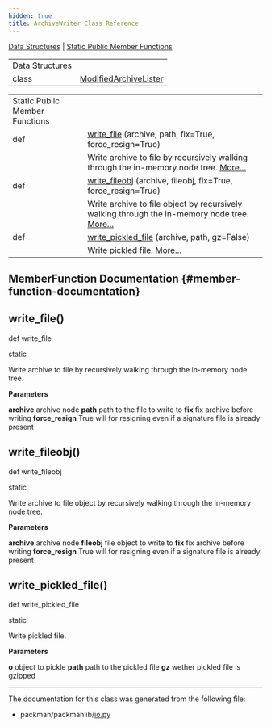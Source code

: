 ```yaml
---
hidden: true
title: ArchiveWriter Class Reference
---
```


[Data Structures](#nested-classes) \| [Static Public Member Functions](#pub-static-methods)

|  |  |
|----|----|
| Data Structures |  |
| class   | <a href="classpackmanlib_1_1io_1_1_archive_writer_1_1_modified_archive_lister.md">ModifiedArchiveLister</a> |

|  |  |
|----|----|
| Static Public Member Functions |  |
| def  | [write_file](#af9b3f577c2c055f2f1d8168032f83265) (archive, path, fix=True, force_resign=True) |
|   | Write archive to file by recursively walking through the in-memory node tree. [More\...](#af9b3f577c2c055f2f1d8168032f83265)<br/> |
| def  | [write_fileobj](#a2acb76b599b02849510c2e5778053ad8) (archive, fileobj, fix=True, force_resign=True) |
|   | Write archive to file object by recursively walking through the in-memory node tree. [More\...](#a2acb76b599b02849510c2e5778053ad8)<br/> |
| def  | [write_pickled_file](#a9dc1a2b812a7bef1aed7bd4b16a5d4af) (archive, path, gz=False) |
|   | Write pickled file. [More\...](#a9dc1a2b812a7bef1aed7bd4b16a5d4af)<br/> |

## MemberFunction Documentation {#member-function-documentation}

## write_file() <a href="#af9b3f577c2c055f2f1d8168032f83265" id="af9b3f577c2c055f2f1d8168032f83265"></a>

<p>def write_file</p>

static

Write archive to file by recursively walking through the in-memory node tree.

**Parameters**

**archive** archive node **path** path to the file to write to **fix** fix archive before writing **force_resign** True will for resigning even if a signature file is already present

## write_fileobj() <a href="#a2acb76b599b02849510c2e5778053ad8" id="a2acb76b599b02849510c2e5778053ad8"></a>

<p>def write_fileobj</p>

static

Write archive to file object by recursively walking through the in-memory node tree.

**Parameters**

**archive** archive node **fileobj** file object to write to **fix** fix archive before writing **force_resign** True will for resigning even if a signature file is already present

## write_pickled_file() <a href="#a9dc1a2b812a7bef1aed7bd4b16a5d4af" id="a9dc1a2b812a7bef1aed7bd4b16a5d4af"></a>

<p>def write_pickled_file</p>

static

Write pickled file.

**Parameters**

**o** object to pickle **path** path to the pickled file **gz** wether pickled file is gzipped

------------------------------------------------------------------------

The documentation for this class was generated from the following file:

- packman/packmanlib/<a href="io_8py.md">io.py</a>
